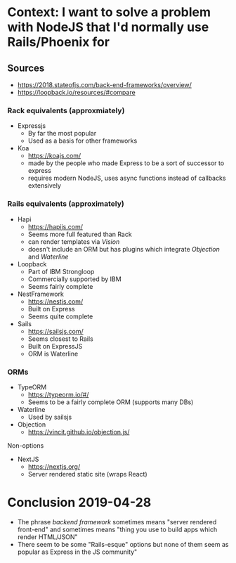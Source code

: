 # Context: I want to solve a problem with NodeJS that I'd normally use Rails/Phoenix for

## Sources

- https://2018.stateofjs.com/back-end-frameworks/overview/
- https://loopback.io/resources/#compare

### Rack equivalents (approxmiately)

- Expressjs
    - By far the most popular
    - Used as a basis for other frameworks
- Koa
    - https://koajs.com/
    - made by the people who made Express to be a sort of successor to express
    - requires modern NodeJS, uses async functions instead of callbacks
      extensively

### Rails equivalents (approximately)

- Hapi
    - https://hapijs.com/
    - Seems more full featured than Rack
    - can render templates via _Vision_
    - doesn't include an ORM but has plugins which integrate _Objection_ and
      _Waterline_
- Loopback
    - Part of IBM Strongloop
    - Commercially supported by IBM
    - Seems fairly complete
- NestFramework
    - https://nestjs.com/
    - Built on Express
    - Seems quite complete
- Sails
    - https://sailsjs.com/
    - Seems closest to Rails
    - Built on ExpressJS
    - ORM is Waterline

### ORMs

- TypeORM
    - https://typeorm.io/#/
    - Seems to be a fairly complete ORM (supports many DBs)
- Waterline
    - Used by sailsjs
- Objection
    - https://vincit.github.io/objection.js/

Non-options

- NextJS
    - https://nextjs.org/
    - Server rendered static site (wraps React)

# Conclusion 2019-04-28

- The phrase _backend framework_ sometimes means "server rendered front-end" and
  sometimes means "thing you use to build apps which render HTML/JSON"
- There seem to be some "Rails-esque" options but none of them seem as popular
  as Express in the JS community"
